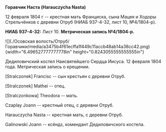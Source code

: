 **Горавчик Наста (Harauczycha Nasta)**

12 февраля 1804 г -- крестная мать Франциска, сына Мацея и Ходоры
Стрельчёнков с деревни Отруб (НИАБ 937-4-32, лист 10, №4/1804-р).

**НИАБ 937-4-32:** Лист 10. **Метрическая запись №4/1804-р.**

![](./Осовская волость/Отруб/Горавчики/media/a3475b4f61ecffa1f449c11accb48ab14a38cc42.png){width="6.496527777777778in"
height="0.8243055555555555in"}

Дедиловичский костел Наисвятейшего Сердца Иисуса. 12 февраля 1804 года.
Метрическая запись о крещении.

\[Stralczonek\] Francisc -- сын крестьян с деревни Отруб.

\[Stralczonek\] Mathei -- отец.

\[Stralczonkowa\] Theodora -- мать.

Czaplay Joann -- крестный отец, с деревни Отруб.

Harauczycha Nasta -- крестная мать, с деревни Отруб.

Galinowski Joann -- ксёндз, комендант Дедиловичского костела.
